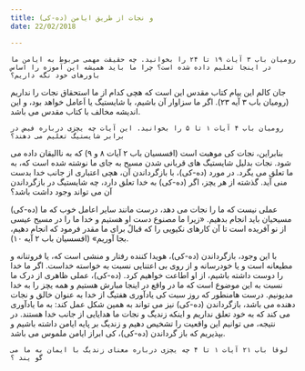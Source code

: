```yaml
---
title: (ده-کی) و نجات از طریق ایامن
date: 22/02/2018

---
```


`رومیان باب ۳ آیات ١۹ تا ۲۴ را بخوانید. چه حقیقت مهمی مربوط به ایامن ما در اینجا تعلیم داده شده است؟ چرا ما باید همیشه این آموزه را اساس باورهای خود نگه داریم؟`

جان کالم این یپام کتاب مقدس این است که هچی کدام از ما استحقاق نجات را نداریم (رومیان باب ۳ آیه ۲۳). اگر ما سزاوار آن باشیم، با شایستیگ یا اَعامل خواهد بود، و این اندیشه مخالف با کتاب مقدس می باشد.

`رومیان باب ۴ آیات ١ تا ۵ را بخوانید. این آیات چه یچزی درباره فیض در برابر شایستیگ تعلیم می دهند؟`

بنابراین، نجات کی موهبت است (افسسیان باب ۲ آیات ۸ و ۹) که به ناالیقان داده می شود. نجات بدلیل شایستیگ های قربانی شدن مسیح به جای ما نوشته شده است که، به ما تعلق می یگرد. در مورد (ده-کی)، با بازگرداندن آن، هچی اعتباری از جانب خدا بدست منی آید. گذشته از هر یچز، اگر (ده-کی) به خدا تعلق دارد، چه شایستیگ در بازگرداندن آن می تواند وجود داشت باشد؟

(ده-کی) عملی نیست که ما را نجات می دهد، درست مانند سایر اعامل خوب که ما مسیحیان باید انجام بدهیم. «زیرا ما مصنوع دست او هستیم و خدا ما را در مسیح عیسی از نو آفریده است تا آن کارهای نکیویی را که قبالً برای ما مقدر فرمود که انجام دهیم، بجا آوریم» (افسسیان باب ۲ آیه ۱۰).

با این وجود، بازگرداندن (ده-کی)، هویدا کننده رفتار و منشی است  که، یا فروتنانه و مطیعانه است و یا خودرسانه و از روی بی اعتنایی نسبت به خواسته خداست. اگر ما خدا را دوست داشته باشیم، از او اطاعت خواهیم کرد. (ده-کی)، عملی ظاهری از درک ما نسبت به این موضوع است که ما در واقع در اینجا مبارش هستیم و همه یچز را به خدا مدیونیم. درست هامنطور که روز سبت کی یادآوری هفتیگ از خدا به عنوان خالق و نجات دهنده می باشد، بازگرداندن (ده-کی) نیز می تواند به همین شکل عمل کند: به ما یادآوری می کند که به خود تعلق نداریم و اینکه زندیگ و نجات ما هدایایی از جانب خدا هستند. در نتیجه، می توانیم این واقعیت را تشخیص دهیم و زندیگ بر پایه ایامن داشته باشیم و بپذیریم که باز گرداندن (ده-کی)، کی ابراز ایامن ملموس می باشد.

`لوقا باب ۲١ آیات ١ تا ۴ چه یچزی درباره معنای زندیگ با ایمان به ما می گو یند ؟`